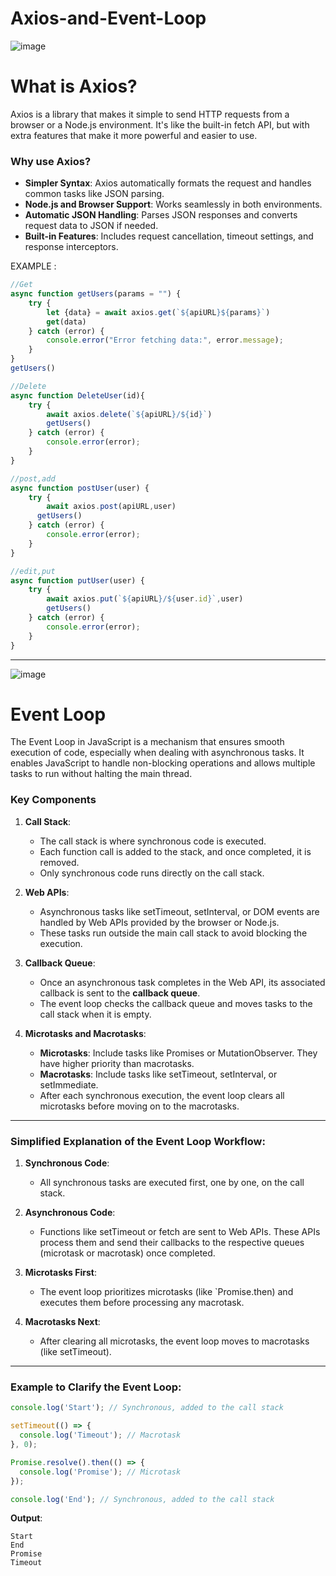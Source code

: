 # Axios-and-Event-Loop

![image](https://github.com/user-attachments/assets/6b1fcb49-cdf1-46ca-85a8-91db74b0350c)



# What is Axios?

Axios is a library that makes it simple to send HTTP requests from a browser or a Node.js environment. It's like the built-in fetch API, but with extra features that make it more powerful and easier to use.


### Why use Axios?

- **Simpler Syntax**: Axios automatically formats the request and handles common tasks like JSON parsing.
- **Node.js and Browser Support**: Works seamlessly in both environments.
- **Automatic JSON Handling**: Parses JSON responses and converts request data to JSON if needed.
- **Built-in Features**: Includes request cancellation, timeout settings, and response interceptors.

EXAMPLE :
```javascript
//Get
async function getUsers(params = "") {
    try {
        let {data} = await axios.get(`${apiURL}${params}`)
        get(data)         
    } catch (error) {
        console.error("Error fetching data:", error.message);
    }
} 
getUsers()
```

```javascript
//Delete
async function DeleteUser(id){
    try {
        await axios.delete(`${apiURL}/${id}`)
        getUsers()
    } catch (error) {
        console.error(error);  
    }
}
```

```javascript
//post,add
async function postUser(user) {
    try {
        await axios.post(apiURL,user)
      getUsers()
    } catch (error) {
        console.error(error);
    }
}
```

```javascript
//edit,put
async function putUser(user) {
    try {
        await axios.put(`${apiURL}/${user.id}`,user)
        getUsers()
    } catch (error) {
        console.error(error);
    }
}
```

---

![image](https://github.com/user-attachments/assets/90010753-7aa0-4788-bc3b-d52c6fe7be6d)



# Event Loop

The Event Loop in JavaScript is a mechanism that ensures smooth execution of code, especially when dealing with asynchronous tasks. It enables JavaScript to handle non-blocking operations and allows multiple tasks to run without halting the main thread.

### Key Components 

1. **Call Stack**: 
   - The call stack is where synchronous code is executed. 
   - Each function call is added to the stack, and once completed, it is removed.
   - Only synchronous code runs directly on the call stack.

2. **Web APIs**:
   - Asynchronous tasks like setTimeout, setInterval, or DOM events are handled by Web APIs provided by the browser or Node.js.
   - These tasks run outside the main call stack to avoid blocking the execution.

3. **Callback Queue**:
   - Once an asynchronous task completes in the Web API, its associated callback is sent to the **callback queue**.
   - The event loop checks the callback queue and moves tasks to the call stack when it is empty.

4. **Microtasks and Macrotasks**:
   - **Microtasks**: Include tasks like Promises or MutationObserver. They have higher priority than macrotasks.
   - **Macrotasks**: Include tasks like setTimeout, setInterval, or setImmediate.
   - After each synchronous execution, the event loop clears all microtasks before moving on to the macrotasks.

---

### Simplified Explanation of the Event Loop Workflow:

1. **Synchronous Code**:
   - All synchronous tasks are executed first, one by one, on the call stack.

2. **Asynchronous Code**:
   - Functions like setTimeout or fetch are sent to Web APIs. These APIs process them and send their callbacks to the respective queues (microtask or macrotask) once completed.

3. **Microtasks First**:
   - The event loop prioritizes microtasks (like `Promise.then) and executes them before processing any macrotask.

4. **Macrotasks Next**:
   - After clearing all microtasks, the event loop moves to macrotasks (like setTimeout).

---

### Example to Clarify the Event Loop:

```javascript
console.log('Start'); // Synchronous, added to the call stack

setTimeout(() => {
  console.log('Timeout'); // Macrotask
}, 0);

Promise.resolve().then(() => {
  console.log('Promise'); // Microtask
});

console.log('End'); // Synchronous, added to the call stack
```

**Output**:
```
Start
End
Promise
Timeout
```


